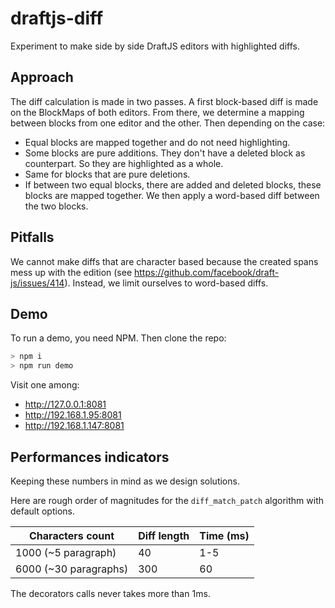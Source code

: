 # draftjs-diff #

Experiment to make side by side DraftJS editors with highlighted diffs.

## Approach

The diff calculation is made in two passes. A first block-based diff is made on the BlockMaps of both editors. From there, we determine a mapping between blocks from one editor and the other. Then depending on the case:

- Equal blocks are mapped together and do not need highlighting.
- Some blocks are pure additions. They don't have a deleted block as counterpart. So they are highlighted as a whole.
- Same for blocks that are pure deletions.
- If between two equal blocks, there are added and deleted blocks, these blocks are mapped together. We then apply a word-based diff between the two blocks.


## Pitfalls

We cannot make diffs that are character based because the created spans mess up with the edition (see https://github.com/facebook/draft-js/issues/414). Instead, we limit ourselves to word-based diffs.

## Demo

To run a demo, you need NPM. Then clone the repo:

```bash
> npm i
> npm run demo
```

Visit one among:
- http://127.0.0.1:8081
- http://192.168.1.95:8081
- http://192.168.1.147:8081

## Performances indicators ##

Keeping these numbers in mind as we design solutions.

Here are rough order of magnitudes for the `diff_match_patch` algorithm with default options.

| Characters count | Diff length | Time (ms) |
| ---------------- | --------- | --------- |
| 1000 (~5 paragraph) | 40 | 1-5  |
| 6000 (~30 paragraphs) | 300 | 60 |

The decorators calls never takes more than 1ms.
